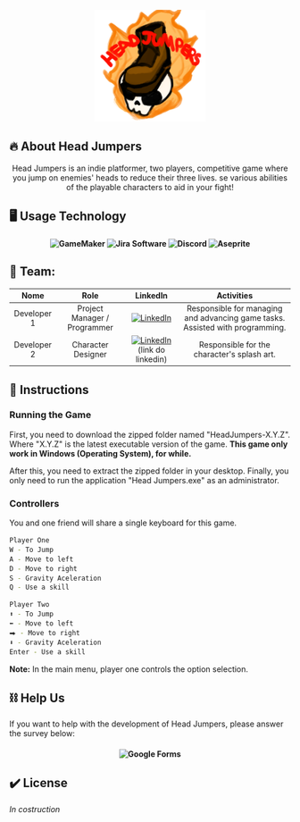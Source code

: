 <p align="center">
  <img src="/Img/logo_headjumpers_fire.png" width="200" height="200">
</p>

## :fire: About Head Jumpers

<div align="center">

  Head Jumpers is an indie platformer, two players, competitive game where you jump on enemies' heads to reduce their three lives. se various abilities of the playable characters to aid in your fight!

</div>

## :desktop_computer: Usage Technology

<h4 align="center">
  
  ![GameMaker](https://img.shields.io/badge/GameMaker-black?style=for-the-badge&logo=gamemaker&labelColor=black)
  ![Jira Software](https://img.shields.io/badge/Jira_Software-blue?style=for-the-badge&logo=jirasoftware&labelColor=blue)
  ![Discord](https://img.shields.io/badge/Discord-%235865F2?style=for-the-badge&logo=discord&logoColor=white&labelColor=235865F2)
  ![Aseprite](https://img.shields.io/badge/Aseprite-7D929E?style=for-the-badge&logo=aseprite&logoColor=white&labelColor=7D929E)

</h4>

## :busts_in_silhouette: Team:
| **Nome**| **Role** | **LinkedIn** | **Activities** |
|:----------------------:|:-----------------:|:----------------------------------------------------------:|:----------------------------------------------------------:|
| Developer 1 | Project Manager / Programmer | [![LinkedIn](https://img.shields.io/badge/LinkedIn-blue?style=flat-square&logo=linkedin&labelColor=blue)](https://www.linkedin.com/in/mateus-gabriel-mendes-de-paula-9589891b2/)|Responsible for managing and advancing game tasks. Assisted with programming. |
| Developer 2 | Character Designer | [![LinkedIn](https://img.shields.io/badge/LinkedIn-blue?style=flat-square&logo=linkedin&labelColor=blue)](https://www.linkedin.com/in/mateus-gabriel-mendes-de-paula-9589891b2/)(link do linkedin) | Responsible for the character's splash art. |

## :notebook_with_decorative_cover: Instructions
### Running the Game

First, you need to download the zipped folder named "HeadJumpers-X.Y.Z". Where "X.Y.Z" is the latest executable version of the game. 
**This game only work in Windows (Operating System), for while.**

After this, you need to extract the zipped folder in your desktop. Finally, you only need to run the application "Head Jumpers.exe" as an administrator.

### Controllers

You and one friend will share a single keyboard for this game.

```bash
Player One
W - To Jump
A - Move to left
D - Move to right
S - Gravity Aceleration
Q - Use a skill
```

```bash
Player Two
⬆ - To Jump
⬅ - Move to left
⮕ - Move to right
⬇ - Gravity Aceleration
Enter - Use a skill
```

**Note:** In the main menu, player one controls the option selection.

## :chains: Help Us
  If you want to help with the development of Head Jumpers, please answer the survey below:

<h4 align="center">

  ![Google Forms](https://img.shields.io/badge/Google_Forms-7248B9?style=for-the-badge&logo=googleforms&logoColor=white&labelColor=#7248B9)
  
</h4>

## :heavy_check_mark: License

*In costruction*
